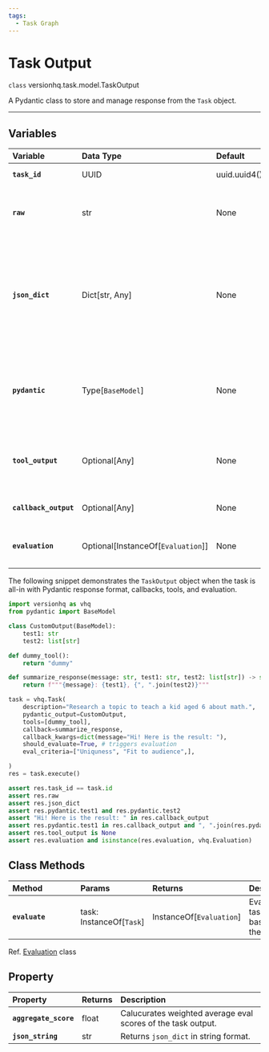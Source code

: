 ```yaml
---
tags:
  - Task Graph
---
```


# Task Output

<class>`class` versionhq.task.model.<bold>TaskOutput<bold></class>

A Pydantic class to store and manage response from the `Task` object.

<hr />

## Variables

| <div style="width:120px">**Variable**</div> | **Data Type** | **Default** | **Nullable** | **Description** |
| :---               | :---  | :--- | :--- | :--- |
| **`task_id`**   | UUID  | uuid.uuid4() | False | Stores task `id` as an identifier. |
| **`raw`**       | str   | None | False | Stores response in plane text format. `None` or `""` when the model returned errors.|
| **`json_dict`** | Dict[str, Any] | None | False | Stores response in JSON serializable dictionary. When the system failed formatting or executing tasks without response_fields, `{ output: <res.raw> }` will be returned. |
| **`pydantic`** | Type[`BaseModel`]  | None | True | Populates and stores Pydantic class defined in the `pydantic_output` field. `None` if `pydantic_output` is NOT given. |
| **`tool_output`** |  Optional[Any] | None | True | Stores results from the tools of the task or agents ONLY when `tool_res_as_final` set as `True`. |
| **`callback_output`** |  Optional[Any] | None | True | Stores results from callback functions if any. |
| **`evaluation`** |  Optional[InstanceOf[`Evaluation`]] | None | True | Stores overall evaluations and usage of the task output. |


The following snippet demonstrates the  `TaskOutput` object when the task is all-in with Pydantic response format, callbacks, tools, and evaluation.

```python
import versionhq as vhq
from pydantic import BaseModel

class CustomOutput(BaseModel):
    test1: str
    test2: list[str]

def dummy_tool():
    return "dummy"

def summarize_response(message: str, test1: str, test2: list[str]) -> str:
    return f"""{message}: {test1}, {", ".join(test2)}"""

task = vhq.Task(
    description="Research a topic to teach a kid aged 6 about math.",
    pydantic_output=CustomOutput,
    tools=[dummy_tool],
    callback=summarize_response,
    callback_kwargs=dict(message="Hi! Here is the result: "),
    should_evaluate=True, # triggers evaluation
    eval_criteria=["Uniquness", "Fit to audience",],

)
res = task.execute()

assert res.task_id == task.id
assert res.raw
assert res.json_dict
assert res.pydantic.test1 and res.pydantic.test2
assert "Hi! Here is the result: " in res.callback_output
assert res.pydantic.test1 in res.callback_output and ", ".join(res.pydantic.test2) in res.callback_output
assert res.tool_output is None
assert res.evaluation and isinstance(res.evaluation, vhq.Evaluation)
```


## Class Methods

| <div style="width:120px">**Method**</div> | **Params** | **Returns** | **Description** |
| :---               | :---  | :--- | :--- |
| **`evaluate`**   | task: InstanceOf[`Task`]  | InstanceOf[`Evaluation`]  | Evaluates task output based on the criteria |

Ref. <a href="/core/task/evaluation">Evaluation</a> class

## Property

| <div style="width:120px">**Property**</div> | **Returns** | **Description** |
| :---               | :---  | :--- |
| **`aggregate_score`**   | float | Calucurates weighted average eval scores of the task output. |
| **`json_string`**       | str   | Returns `json_dict` in string format. |
